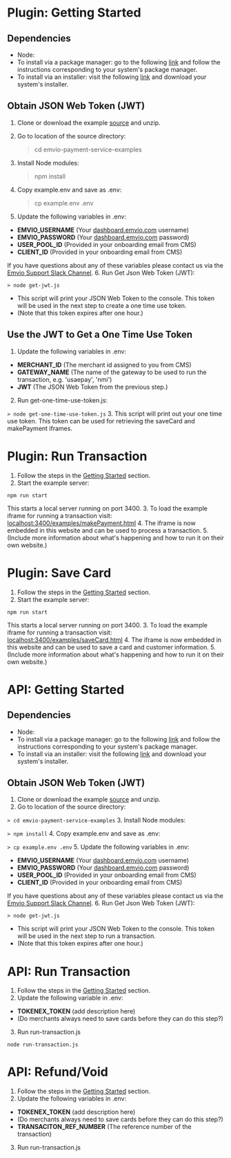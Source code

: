 # Plugin: Getting Started
## Dependencies
* Node:
 * To install via a package manager: go to the following [link](https://nodejs.org/en/download/package-manager) and follow the instructions corresponding to your system's package manager.
 * To install via an installer: visit the following [link](https://nodejs.org/en/download/) and download your system's installer.

## Obtain JSON Web Token (JWT)
1. Clone or download the example [source](https://bitbucket.org/emvio/payment-service-examples/downloads/) and unzip.
2. Go to location of the source directory:

    > cd emvio-payment-service-examples
    
3. Install Node modules:

    > npm install
    
4. Copy example.env and save as .env:

    > cp example.env .env

5. Update the following variables in .env:
 * **EMVIO_USERNAME** (Your [dashboard.emvio.com](https://dashboard.emvio.com/) username)
 * **EMVIO_PASSWORD** (Your [dashboard.emvio.com](https://dashboard.emvio.com/) password)
 * **USER_POOL_ID** (Provided in your onboarding email from CMS)
 * **CLIENT_ID** (Provided in your onboarding email from CMS)

  If you have questions about any of these variables please contact us via the [Emvio Support Slack Channel](https://emviosupport.slack.com).
6. Run Get Json Web Token (JWT):

  `> node get-jwt.js`
 * This script will print your JSON Web Token to the console. This token will be used in the next step to create a one time use token.
  * (Note that this token expires after one hour.)

## Use the JWT to Get a One Time Use Token
1. Update the following variables in .env:
 * **MERCHANT_ID** (The merchant id assigned to you from CMS)
 * **GATEWAY_NAME** (The name of the gateway to be used to run the transaction, e.g. 'usaepay', 'nmi')
 * **JWT** (The JSON Web Token from the previous step.)
 <!--* [step](https://developer.emvio.com/##obtain-authorization-token) this link doesn't work...-->
2. Run get-one-time-use-token.js:

  `> node get-one-time-use-token.js`
3. This script will print out your one time use token. This token can be used for retrieving the saveCard and makePayment iframes.

# Plugin: Run Transaction
1. Follow the steps in the [Getting Started](#plugin-getting-started) section.
2. Start the example server:

  `npm run start`

  This starts a local server running on port 3400.
3. To load the example iframe for running a transaction visit:  [localhost:3400/examples/makePayment.html](http://localhost:3400/examples/makePayment.html)
4. The iframe is now embedded in this website and can be used to process a transaction.
5. (Include more information about what's happening and how to run it on their own website.)

# Plugin: Save Card
1. Follow the steps in the [Getting Started](#plugin-getting-started) section.
2. Start the example server:

  `npm run start`

  This starts a local server running on port 3400.
3. To load the example iframe for running a transaction visit: [localhost:3400/examples/saveCard.html](http://localhost:3400/examples/saveCard.html)
4. The iframe is now embedded in this website and can be used to save a card and customer information.
5. (Include more information about what's happening and how to run it on their own website.)

# API: Getting Started
## Dependencies
* Node:
 * To install via a package manager: go to the following [link](https://nodejs.org/en/download/package-manager) and follow the instructions corresponding to your system's package manager.
 * To install via an installer: visit the following [link](https://nodejs.org/en/download/) and download your system's installer.

## Obtain JSON Web Token (JWT)
1. Clone or download the example [source](https://bitbucket.org/emvio/payment-service-examples/downloads/) and unzip.
2. Go to location of the source directory:

  `> cd emvio-payment-service-examples`
3. Install Node modules:

  `> npm install`
4. Copy example.env and save as .env:

  `> cp example.env .env`
5. Update the following variables in .env:
 * **EMVIO_USERNAME** (Your [dashboard.emvio.com](https://dashboard.emvio.com/) username)
 * **EMVIO_PASSWORD** (Your [dashboard.emvio.com](https://dashboard.emvio.com/) password)
 * **USER_POOL_ID** (Provided in your onboarding email from CMS)
 * **CLIENT_ID** (Provided in your onboarding email from CMS)

  If you have questions about any of these variables please contact us via the [Emvio Support Slack Channel](https://emviosupport.slack.com).
6. Run Get Json Web Token (JWT):

  `> node get-jwt.js`
 * This script will print your JSON Web Token to the console. This token will be used in the next step to run a transaction.
  * (Note that this token expires after one hour.)

# API: Run Transaction
1. Follow the steps in the [Getting Started](#api-getting-started) section.
2. Update the following variable in .env:
 * **TOKENEX_TOKEN** (add description here)
 * (Do merchants always need to save cards before they can do this step?)
3. Run run-transaction.js

  `node run-transaction.js`
# API: Refund/Void
1. Follow the steps in the [Getting Started](#api-getting-started) section.
2. Update the following variables in .env:
 * **TOKENEX_TOKEN** (add description here)
 * (Do merchants always need to save cards before they can do this step?)
 * **TRANSACITON_REF_NUMBER** (The reference number of the transaction)
3. Run run-transaction.js

